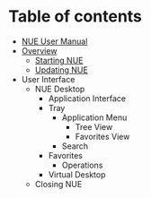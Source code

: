 # Table of contents

* [NUE User Manual](README.md)
* [Overview](overview/README.md)
  * [Starting NUE](overview/starting-nue.md)
  * [Updating NUE](overview/updating-nue.md)
* User Interface
  * NUE Desktop
    * Application Interface
    * Tray
      * Application Menu
        * Tree View
        * Favorites View
      * Search
    * Favorites
      * Operations
    * Virtual Desktop
  * Closing NUE

